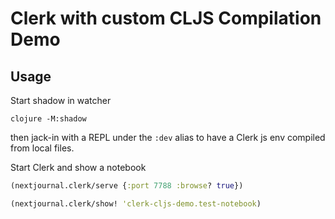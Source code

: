 # Clerk with custom CLJS Compilation Demo

## Usage

Start shadow in watcher

```
clojure -M:shadow
```

then jack-in with a REPL under the `:dev` alias to have a Clerk js env compiled from local files.

Start Clerk and show a notebook

```clojure
(nextjournal.clerk/serve {:port 7788 :browse? true})

(nextjournal.clerk/show! 'clerk-cljs-demo.test-notebook)
```
